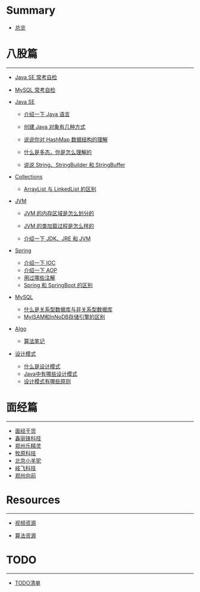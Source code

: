 # Summary 

- [总览](./README.md)

# 八股篇

---

- [Java SE 常考自检](./bagu/JavaSE自查版.md)

- [MySQL 常考自检](./bagu/MySQL自查版.md)

- [Java SE](./bagu/JavaSE/README.md)
  
  - [介绍一下 Java 语言](./bagu/JavaSE/介绍一下Java语言.md)
  
  - [创建 Java 对象有几种方式](./bagu/JavaSE/创建Java对象有几种方式.md)
  
  - [说说你对 HashMap 数据结构的理解](./bagu/JavaSE/说说你对HashMap数据结构的理解.md)
  
  - [什么是多态，你是怎么理解的](./bagu/JavaSE/什么是多态，你怎么理解的.md)
  
  - [说说 String、StringBuilder 和 StringBuffer](./bagu/JavaSE/介绍一下String、StringBuilder和StringBuffer.md)
  
- [Collections](./bagu/collections/README.md)
  
  - [ArrayList 与 LinkedList 的区别](./bagu/collections/ArrayList与LinkedList区别.md)
  
- [JVM](./bagu/JVM/README.md)
  
  - [JVM 的内存区域是怎么划分的](./bagu/JVM/JVM的内存区域.md)
  
  - [JVM 的类加载过程是怎么样的](./bagu/JVM/JVM的类加载过程是怎么样的.md)
  
  - [介绍一下 JDK、JRE 和 JVM](./bagu/JVM/JDK和JRE和JVM三者的关系.md)
  
    <!--  - [JVM 是如何创建对象的](./bagu/JVM/JVM是如何创建对象的.md)-->
  
    <!--  - [JVM 是如何实现的平台无关](./bagu/JVM/JVM是如何实现的平台无关.md)-->
  
    <!-- - [JVM 有哪些垃圾回收算法](./bagu/JVM/JVM有哪些垃圾回收算法.md)--> <!-- - [JUC](./bagu/JUC/README.md)-->
  
    <!--  - [什么是 Java 内存模型](./bagu/JUC/什么是Java内存模型.md)-->
  
    <!--  - [什么是 ThreadLocal](./bagu/JUC/什么是ThreadLocal.md)-->
  
    <!--  - [什么是死锁](./bagu/JUC/什么是死锁.md)-->
  
    <!--  - [什么是线程池](./bagu/JUC/什么是线程池.md)-->
  
- [Spring](./bagu/Spring/README.md)
  
  - [介绍一下 IOC](./bagu/Spring/介绍一下IOC.md)
  - [介绍一下 AOP](./bagu/Spring/介绍一下AOP.md)
  - [用过哪些注解](./bagu/Spring/用过哪些注解.md)
  - [Spring 和 SpringBoot 的区别](./bagu/Spring/Spring和SpringBoot的区别.md)
  
- [MySQL](./bagu/MySQL/README.md)
  
  - [什么是关系型数据库与非关系型数据库](./bagu/MySQL/什么是关系型数据库与非关系型数据库.md)
  - [MyISAM和InNoDB存储引擎的区别](./bagu/MySQL/MyISAM和InNoDB存储引擎的区别.md)
  
- [Algo](./bagu/Algo/README.md)

  - [算法笔记](./bagu/Algo/算法笔记.md)

- [设计模式](./bagu/设计模式/README.md)

  - [什么是设计模式](./bagu/设计模式/什么是设计模式.md)
  - [Java中有哪些设计模式](./bagu/设计模式/Java中有哪些设计模式.md)
  - [设计模式有哪些原则](./bagu/设计模式/设计模式有哪些原则.md)


# 面经篇

---

- [面经干货](./mianjing/about.md)
- [鑫丽锋科技](./mianjing/xlf.md)
- [郑州乐精灵](./mianjing/ljl.md)
- [牧原科技](./mianjing/muyuan.md)
- [北京小羊驼](./mianjing/xyt.md)
- [岐飞科技](./mianjing/qfkj.md)
- [郑州向前](./mianjing/xq.md)



# Resources

---

- [视频资源](./Resources/videos.md)

- [算法资源](./Resources/algo.md)



# TODO

---

- [TODO清单](./todoList/todoList.md)

